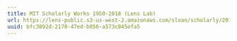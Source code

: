 ```yaml
---
title: MIT Scholarly Works 1950-2018 (Lens Lab)
url: https://lens-public.s3-us-west-2.amazonaws.com/sloan/scholarly/201932/mit_scholarly.zip
uuid: bfc3892d-2170-47ed-b056-a573c845efa5
---
```

